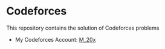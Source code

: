 # Codeforces
This repository contains the solution of Codeforces problems  
* My Codeforces Account: [M_20x](https://codeforces.com/profile/M_20x)
